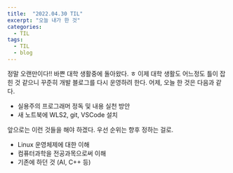 ```yaml
---
title:  "2022.04.30 TIL"
excerpt: "오늘 내가 한 것"
categories:
  - TIL
tags:
  - TIL
  - blog
---
```

정말 오랜만이다!! 바쁜 대학 생활중에 돌아왔다. ㅎ 이제 대학 생활도 어느정도 틀이 잡힌 것 같으니 꾸준히 개발 블로그를 다시 운영하려 한다.
어제, 오늘 한 것은 다음과 같다.
- 실용주의 프로그래머 정독 및 내용 실천 방안
- 새 노트북에 WLS2, git, VSCode 설치

앞으로는 이런 것들을 해야 하겠다. 우선 순위는 향후 정하는 걸로.
- Linux 운영체제에 대한 이해
- 컴퓨터과학을 전공과목으로써 이해
- 기존에 하던 것 (AI, C++ 등)